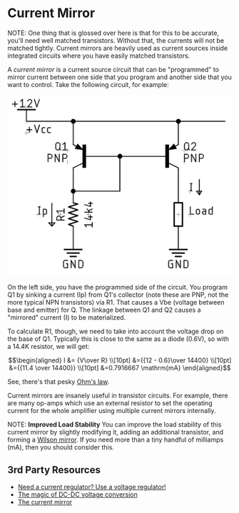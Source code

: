 # Current Mirror
<!-- TODO: Write about regular NPN current mirrors, and MOSFET current mirrors. -->

NOTE: One thing that is glossed over here is that for this to be accurate,
you'll need well matched transistors. Without that, the currents will not be
matched tightly. Current mirrors are heavily used as current sources inside
integrated circuits where you have easily matched transistors.

A _current mirror_ is a current source circuit that can be "programmed" to
mirror current between one side that you program and another side that you want
to control. Take the following circuit, for example:

![Programmed current mirror](/img/schematic-current-mirror.png)

On the left side, you have the programmed side of the circuit. You program Q1 by
sinking a current (Ip) from Q1's collector (note these are PNP, not the more typical
NPN transistors) via R1. That causes a Vbe (voltage between base and emitter)
for Q. The linkage between Q1 and Q2 causes a "mirrored" current (I) to be materialized.

To calculate R1, though, we need to take into account the voltage drop on the
base of Q1. Typically this is close to the same as a diode (0.6V), so with a 14.4K
resistor, we will get:

$$\begin{aligned}
I &= {V\over R} \\[10pt]
&={{12 - 0.6}\over 14400} \\[10pt]
&={{11.4 \over 14400}} \\[10pt]
&=0.7916667 \mathrm{mA}
\end{aligned}$$

See, there's that pesky [Ohm's law](../fundamentals/#ohms-law).

Current mirrors are insanely useful in transistor circuits. For example, there
are many op-amps which use an external resistor to set the operating current for
the whole amplifier using multiple current mirrors internally.

NOTE: **Improved Load Stability** You can improve the load stability of this
current mirror by slightly modifying it, adding an additional transistor, and
forming a [Wilson
mirror](https://wiki.analog.com/university/courses/electronics/text/chapter-11#the_wilson_current_mirror).
If you need more than a tiny handful of milliamps (mA), then you should consider this.

## 3rd Party Resources

* [Need a current regulator? Use a voltage regulator!](https://www.allaboutcircuits.com/technical-articles/need-a-current-regulator-use-a-voltage-regulator/)
* [The magic of DC-DC voltage conversion](https://lcamtuf.substack.com/p/the-magic-of-dc-dc-voltage-conversion)
* [The current mirror](https://wiki.analog.com/university/courses/electronics/text/chapter-11)
